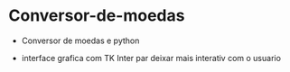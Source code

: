 # Conversor-de-moedas

- Conversor de moedas e python

- interface grafica com TK Inter par deixar mais interativ com o usuario

